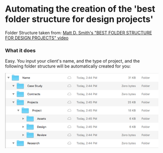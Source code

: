# Automating the creation of the 'best folder structure for design projects'

Folder Structure taken from: [Matt D. Smith's "BEST FOLDER STRUCTURE FOR DESIGN PROJECTS" video](https://www.youtube.com/watch?v=uZ9om-iogQE)

### What it does

Easy. You input your client's name, and the type of project, and the following folder structure will be automatically created for you:

![Folder Structure](/Screenshots/finder.png?raw=true)

